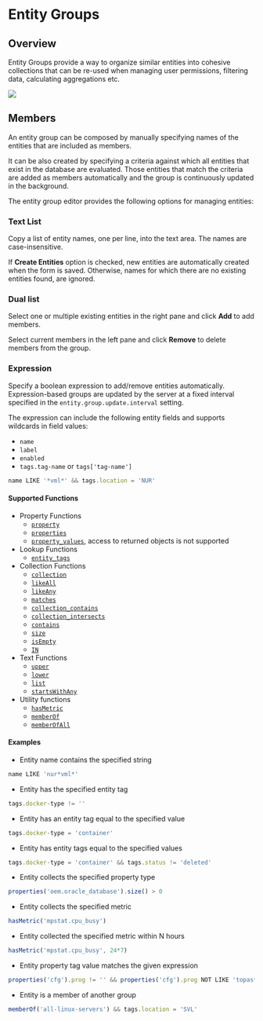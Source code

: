 # Entity Groups

## Overview

Entity Groups provide a way to organize similar entities into cohesive collections that can be re-used when managing user permissions, filtering data, calculating aggregations etc.

![](./images/entity-groups.png)

## Members

An entity group can be composed by manually specifying names of the entities that are included as members.

It can be also created by specifying a criteria against which all entities that exist in the database are evaluated. Those entities that match the criteria are added as members automatically and the group is continuously updated in the background.

The entity group editor provides the following options for managing entities:

### Text List

Copy a list of entity names, one per line, into the text area. The names are case-insensitive.

If **Create Entities** option is checked, new entities are automatically created when the form is saved. Otherwise, names for which there are no existing entities found, are ignored.

### Dual list

Select one or multiple existing entities in the right pane and click **Add** to add members.

Select current members in the left pane and click **Remove** to delete members from the group.

### Expression

Specify a boolean expression to add/remove entities automatically. Expression-based groups are updated by the server at a fixed interval specified in the `entity.group.update.interval` setting.

The expression can include the following entity fields and supports wildcards in field values:

* `name`
* `label`
* `enabled`
* `tags.tag-name` or `tags['tag-name']`

```javascript
name LIKE '*vml*' && tags.location = 'NUR'
```

#### Supported Functions

* Property Functions
  * [`property`](functions-entity-groups-expression.md#property)
  * [`properties`](functions-entity-groups-expression.md#properties)
  * [`property_values`](functions-entity-groups-expression.md#property_values), access to returned objects is not supported
* Lookup Functions
  * [`entity_tags`](functions-entity-groups-expression.md#entity_tags)
* Collection Functions
  * [`collection`](functions-entity-groups-expression.md#collection)
  * [`likeAll`](functions-entity-groups-expression.md#likeall)
  * [`likeAny`](functions-entity-groups-expression.md#likeany)
  * [`matches`](functions-entity-groups-expression.md#matches)
  * [`collection_contains`](functions-entity-groups-expression.md#collection_contains)
  * [`collection_intersects`](functions-entity-groups-expression.md#collection_intersects)
  * [`contains`](functions-entity-groups-expression.md#contains)
  * [`size`](functions-entity-groups-expression.md#size)
  * [`isEmpty`](functions-entity-groups-expression.md#isempty)
  * [`IN`](functions-entity-groups-expression.md#in)
* Text Functions
  * [`upper`](functions-entity-groups-expression.md#upper)
  * [`lower`](functions-entity-groups-expression.md#lower)
  * [`list`](functions-entity-groups-expression.md#list)
  * [`startsWithAny`](functions-entity-groups-expression.md#startswithany)
* Utility functions
  * [`hasMetric`](functions-entity-groups-expression.md#hasmetric)
  * [`memberOf`](functions-entity-groups-expression.md#memberof)
  * [`memberOfAll`](functions-entity-groups-expression.md#memberofall)

#### Examples

* Entity name contains the specified string

```javascript
name LIKE 'nur*vml*'
```

* Entity has the specified entity tag

```javascript
tags.docker-type != ''
```

* Entity has an entity tag equal to the specified value

```javascript
tags.docker-type = 'container'
```

* Entity has entity tags equal to the specified values

```javascript
tags.docker-type = 'container' && tags.status != 'deleted'
```

* Entity collects the specified property type

```javascript
properties('oem.oracle_database').size() > 0
```

* Entity collects the specified metric

```javascript
hasMetric('mpstat.cpu_busy')
```

* Entity collected the specified metric within N hours

```javascript
hasMetric('mpstat.cpu_busy', 24*7)
```

* Entity property tag value matches the given expression

```javascript
properties('cfg').prog != '' && properties('cfg').prog NOT LIKE 'topas*'
```

* Entity is a member of another group

```javascript
memberOf('all-linux-servers') && tags.location = 'SVL'
```
